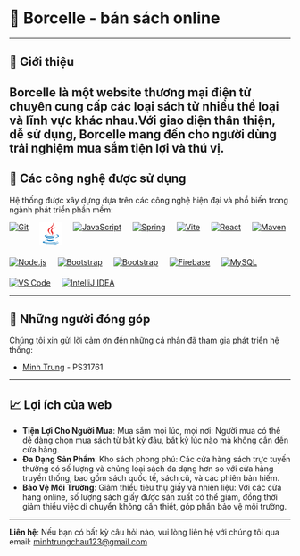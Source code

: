 # 🏡 Borcelle - bán sách online

---

## 📖 Giới thiệu

Borcelle là một website thương mại điện tử chuyên cung cấp các loại sách từ nhiều thể loại và lĩnh vực khác nhau.Với giao diện thân thiện, dễ sử dụng, Borcelle mang đến cho người dùng trải nghiệm mua sắm tiện lợi và thú vị.
---

## 🚀 Các công nghệ được sử dụng

Hệ thống được xây dựng dựa trên các công nghệ hiện đại và phổ biến trong ngành phát triển phần mềm:

<p align="center" style="display: flex; flex-wrap: wrap; gap: 20px;">
  <a href="https://git-scm.com/" target="_blank" rel="noreferrer">
    <img src="https://www.vectorlogo.zone/logos/github/github-icon.svg" alt="Git" width="40" height="40"/>
  </a>
  <a href="https://www.java.com" target="_blank" rel="noreferrer">
    <img src="https://raw.githubusercontent.com/devicons/devicon/master/icons/java/java-original.svg" alt="Java" width="40" height="40"/>
  </a>
  <a href="https://www.javascript.com/" target="_blank" rel="noreferrer">
    <img src="https://upload.vectorlogo.zone/logos/javascript/images/239ec8a4-163e-4792-83b6-3f6d96911757.svg" alt="JavaScript" width="40" height="40"/>
  </a>
  <a href="https://spring.io/" target="_blank" rel="noreferrer">
    <img src="https://www.vectorlogo.zone/logos/springio/springio-icon.svg" alt="Spring" width="40" height="40"/>
  </a>
  <a href="https://vitejs.dev/" target="_blank" rel="noreferrer">
    <img src="https://www.vectorlogo.zone/logos/vitejsdev/vitejsdev-icon.svg" alt="Vite" width="40" height="40"/>
  </a>
  <a href="https://react.dev/" target="_blank" rel="noreferrer">
    <img src="https://www.vectorlogo.zone/logos/reactjs/reactjs-icon.svg" alt="React" width="40" height="40"/>
  </a>
  <a href="https://maven.apache.org/" target="_blank" rel="noreferrer">
    <img src="https://www.vectorlogo.zone/logos/apache_maven/apache_maven-icon.svg" alt="Maven" width="40" height="40"/>
  </a>
  <a href="https://nodejs.org/en" target="_blank" rel="noreferrer">
    <img src="https://www.vectorlogo.zone/logos/nodejs/nodejs-icon.svg" alt="Node.js" width="40" height="40"/>
  </a>
  <a href="https://getbootstrap.com/" target="_blank" rel="noreferrer">
    <img src="https://upload.vectorlogo.zone/logos/getbootstrap/images/987f8f6c-263a-47b1-a85d-853cfca215d9.svg" alt="Bootstrap" width="40" height="40"/>
  </a>
    <a href="https://mui.com/" target="_blank" rel="noreferrer">
    <img src="https://icon.icepanel.io/Technology/svg/Material-UI.svg" alt="Bootstrap" width="40" height="40"/>
  </a>
  <a href="https://firebase.google.com/" target="_blank" rel="noreferrer">
    <img src="https://www.vectorlogo.zone/logos/firebase/firebase-icon.svg" alt="Firebase" width="40" height="40"/>
  </a>
  <a href="https://www.mysql.com/" target="_blank" rel="noreferrer">
    <img src="https://cdn.worldvectorlogo.com/logos/microsoft-sql-server-1.svg" alt="MySQL" width="40" height="40"/>
  </a>

  <a href="https://code.visualstudio.com/" target="_blank" rel="noreferrer">
    <img src="https://www.vectorlogo.zone/logos/visualstudio_code/visualstudio_code-icon.svg" alt="VS Code" width="40" height="40"/>
  </a>
  <a href="https://www.jetbrains.com/idea/" target="_blank" rel="noreferrer">
    <img src="https://upload.wikimedia.org/wikipedia/commons/thumb/9/9c/IntelliJ_IDEA_Icon.svg/768px-IntelliJ_IDEA_Icon.svg.png" alt="IntelliJ IDEA" width="40" height="40"/>
  </a>
</p>

---

## 👥 Những người đóng góp

Chúng tôi xin gửi lời cảm ơn đến những cá nhân đã tham gia phát triển hệ thống:

- [Minh Trung](https://github.com/chauminhtrung) - PS31761

---

## 📈 Lợi ích của web

- **Tiện Lợi Cho Người Mua**: Mua sắm mọi lúc, mọi nơi: Người mua có thể dễ dàng chọn mua sách từ bất kỳ đâu, bất kỳ lúc nào mà không cần đến cửa hàng.
- **Đa Dạng Sản Phẩm**: Kho sách phong phú: Các cửa hàng sách trực tuyến thường có số lượng và chủng loại sách đa dạng hơn so với cửa hàng truyền thống, bao gồm sách quốc tế, sách cũ, và các phiên bản hiếm.
- **Bảo Vệ Môi Trường**: Giảm thiểu tiêu thụ giấy và nhiên liệu: Với các cửa hàng online, số lượng sách giấy được sản xuất có thể giảm, đồng thời giảm thiểu việc di chuyển không cần thiết, góp phần bảo vệ môi trường.

---

**Liên hệ**: Nếu bạn có bất kỳ câu hỏi nào, vui lòng liên hệ với chúng tôi qua email: minhtrungchau123@gmail.com
